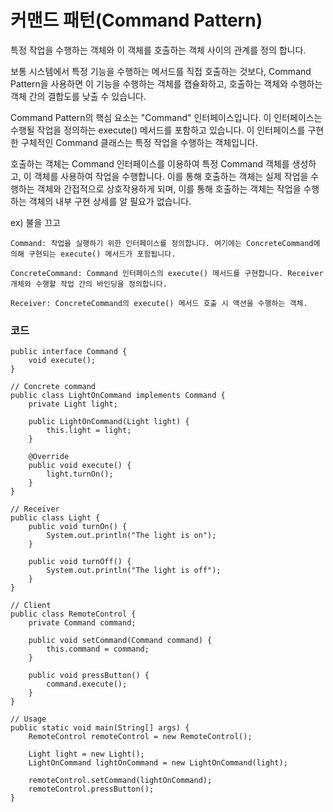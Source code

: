 # 커맨드 패턴(Command Pattern)


특정 작업을 수행하는 객체와 이 객체를 호출하는 객체 사이의 관계를 정의 합니다. 

보통 시스템에서 특정 기능을 수행하는 메서드를 직접 호출하는 것보다, Command Pattern을 사용하면 이 기능을 수행하는 객체를 캡슐화하고, 호출하는 객체와 수행하는 객체 간의 결합도를 낮출 수 있습니다. 



Command Pattern의 핵심 요소는 "Command" 인터페이스입니다. 이 인터페이스는 수행될 작업을 정의하는 execute() 메서드를 포함하고 있습니다. 이 인터페이스를 구현한 구체적인 Command 클래스는 특정 작업을 수행하는 객체입니다.

호출하는 객체는 Command 인터페이스를 이용하여 특정 Command 객체를 생성하고, 이 객체를 사용하여 작업을 수행합니다. 이를 통해 호출하는 객체는 실제 작업을 수행하는 객체와 간접적으로 상호작용하게 되며, 이를 통해 호출하는 객체는 작업을 수행하는 객체의 내부 구현 상세를 알 필요가 없습니다.




ex) 불을 끄고 

    Command: 작업을 실행하기 위한 인터페이스를 정의합니다. 여기에는 ConcreteCommand에 의해 구현되는 execute() 메서드가 포함됩니다.
    
    ConcreteCommand: Command 인터페이스의 execute() 메서드를 구현합니다. Receiver 개체와 수행할 작업 간의 바인딩을 정의합니다.
    
    Receiver: ConcreteCommand의 execute() 메서드 호출 시 액션을 수행하는 객체.

### 코드
    public interface Command {
        void execute();
    }

    // Concrete command
    public class LightOnCommand implements Command {
        private Light light;

        public LightOnCommand(Light light) {
            this.light = light;
        }

        @Override
        public void execute() {
            light.turnOn();
        }
    }

    // Receiver
    public class Light {
        public void turnOn() {
            System.out.println("The light is on");
        }

        public void turnOff() {
            System.out.println("The light is off");
        }
    }

    // Client
    public class RemoteControl {
        private Command command;

        public void setCommand(Command command) {
            this.command = command;
        }

        public void pressButton() {
            command.execute();
        }
    }

    // Usage
    public static void main(String[] args) {
        RemoteControl remoteControl = new RemoteControl();

        Light light = new Light();
        LightOnCommand lightOnCommand = new LightOnCommand(light);

        remoteControl.setCommand(lightOnCommand);
        remoteControl.pressButton();
    }











